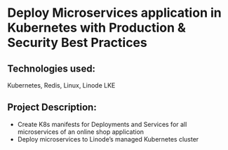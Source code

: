# Deploy Microservices application in Kubernetes with Production & Security Best Practices
## Technologies used:
Kubernetes, Redis, Linux, Linode LKE
## Project Description:
* Create K8s manifests for Deployments and Services for all microservices of an online shop application
* Deploy microservices to Linode’s managed Kubernetes cluster
